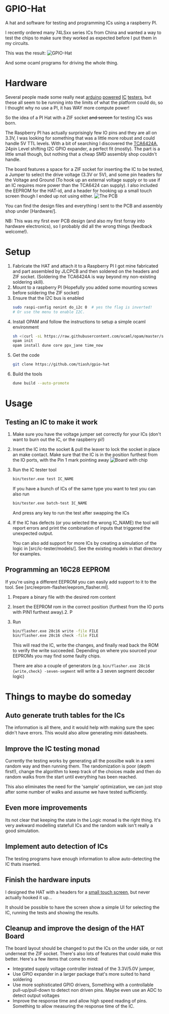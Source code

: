 # GPIO-Hat
A hat and software for testing and programming ICs using a raspberry PI.

I recently ordered many 74LSxx series ICs from China and wanted a way to test
the chips to make sure they worked as expected before I put them in my circuits.

This was the result:
![GPIO-Hat](Hardware/oblique.png)

And some ocaml programs for driving the whole thing.

# Hardware
Several people made some really neat [arduino](https://blog.arduino.cc/2018/02/05/automated-ic-testing-with-arduino-mega/) [powered](https://hackaday.com/2018/02/15/building-an-arduino-smart-ic-tester-for-25/) [IC](https://www.electronicsforu.com/electronics-projects/hardware-diy/arduino-based-digital-ic-tester-truth-table) [testers](https://blog.arduino.cc/2018/02/05/automated-ic-testing-with-arduino-mega/), but these all seem to be running into the limits of what the platform could do, so I thought why no use a PI, it has WAY more compute power!

So the idea of a PI Hat with a ZIF socket ~~and screen~~ for testing ICs was born.

The Raspberry PI has actually surprisingly few IO pins and they are all on 3.3V, I was looking for something that was a little more robust and could handle 5V TTL levels. With a bit of searching I discovered the [TCA6424A](https://www.ti.com/product/TCA6424A), 24pin Level shifting I2C GPIO expander, a perfect fit (mostly).
The part is a little small though, but nothing that a cheap SMD assembly shop couldn't handle.

The board features a space for a ZIF socket for inserting the IC to be tested, a Jumper to select the drive voltage (3.3V or 5V), and some pin headers for the Voltage and Ground (To hook up an external voltage supply or to use if an IC requires more power than the TCA6424 can supply).
I also included the EEPROM for the HAT-id, and a header for hooking up a small touch screen though I ended up not using either.
![The PCB](Hardware/board.png)

You can find the design files and everything I sent to the PCB and assembly shop under [Hardware/].

NB: This was my first ever PCB design (and also my first forray into hardware electronics), so I probably did all the wrong things (feedback welcome!).


# Setup
1. Fabricate the HAT and attach it to a Raspberry PI
   I got mine fabricated and part assembled by JLCPCB and then soldered on the headers and ZIF socket.
   (Soldering the TCA6424A is way beyond my non-existing soldering skill).
2. Mount to a raspberry PI (Hopefully you added some mounting screws before soldering the ZIF socket)
3. Ensure that the I2C bus is enabled
   ```bash
   sudo raspi-config nonint do_i2c 0  # yes the flag is inverted!
   # Or use the menu to enable I2C. 
   ```
4. Install OPAM and follow the instructions to setup a simple ocaml environment
   ```bash
   sh <(curl -sL https://raw.githubusercontent.com/ocaml/opam/master/shell/install.sh)
   opam init
   opam install dune core ppx_jane time_now
   ```
5. Get the code
   ```bash
   git clone https://github.com/tiash/gpio-hat
   ``` 
6. Build the tools
   ```bash
   dune build --auto-promote
   ```
   
# Usage

## Testing an IC to make it work
1. Make sure you have the voltage jumper set correctly for your ICs (don't want to burn out the IC, or the raspberry pi!)
2. Insert the IC into the socket & pull the leaver to lock the socket in place an make contact.
   Make sure that the IC is in the position furthest from the IO ports, with the Pin 1 mark pointing away
   ![Board with chip](Hardware/with_74245.png)
3. Run the IC tester tool
   ```bash
   bin/tester.exe test IC_NAME
   ```
   If you have a bunch of ICs of the same type you want to test you can also run
   ```bash
   bin/tester.exe batch-test IC_NAME
   ```
   And press any key to run the test after swapping the ICs
4. If the IC has defects (or you selected the wrong IC_NAME) the tool will report errors
   and print the combination of inputs that triggered the unexpected output.

   You can also add support for more ICs by creating a simulation of the logic
   in [src/ic-tester/models/]. See the existing models in that directory for examples.

## Programming an 16C28 EEPROM
If you're using a different EEPROM you can easily add support to it to the tool.  See [src/eeprom-flasher/eeprom_flasher.ml].
1. Prepare a binary file with the desired rom content
2. Insert the EEPROM rom in the correct position (furthest from the IO ports with PIN1 furthest away).2. P
3. Run
   ```bash
   bin/flasher.exe 28c16 write -file FILE
   bin/flasher.exe 28c16 check -file FILE
   ```
   This will read the IC, write the changes, and finally read back the ROM to verify the write succeeded.
   Depending on where you sourced your EEPROMs you may find some faulty chips.

   There are also a couple of generators (e.g. `bin/flasher.exe 28c16 {write,check} -seven-segment` will write a 3 seven segment decoder logic)

   
# Things to maybe do someday

## Auto generate truth tables for the ICs
The information is all there, and it would help with making sure the spec
didn't have errors.
This would also allow generating mini datasheets.

## Improve the IC testing monad
Currently the testing works by generating all the possilbe walk in a semi random way
and then running them.
The randomization is poor (depth first!), change the algorithm to keep track of the choices made
and then do random walks from the start until everything has been reached.

This also eliminates the need for the 'sample' optimization, we can just stop after some number of walks
and assume we have tested sufficiently.

## Even more improvements
Its not clear that keeping the state in the Logic monad is the right thing.
It's very awkward modelling statefull ICs and the random walk isn't really a good simulation.

## Implement auto detection of ICs
The testing programs have enough information to allow auto-detecting the IC thats inserted.

## Finish the hardware inputs
I designed the HAT with a headers for a [small touch screen](https://www.banggood.com/1_8-Inch-LCD-Screen-SPI-Serial-Port-Module-TFT-Color-Display-Touch-Screen-ST7735-p-1414465.html), but never actually hooked it up...

It should be possible to have the screen show a simple UI for selecting the IC, running the tests and showing the results.
 
## Cleanup and improve the design of the HAT Board
The board layout should be changed to put the ICs on the under side, or not underneat the ZIF socket.
There's also lots of features that could make this better.
Here's a few items that come to mind:
- Integrated supply voltage controller instead of the 3.3V/5.0V jumper,
- Use GPIO expander in a larger package that's more suited to hand soldering
- Use more sophisticated GPIO drivers,
  Something with a controllable pull-up/pull-down to detect non driven pins.
  Maybe even use an ADC to detect output voltages
- Improve the response time and allow high speed reading of pins. Something to allow measuring the response time of the IC.
